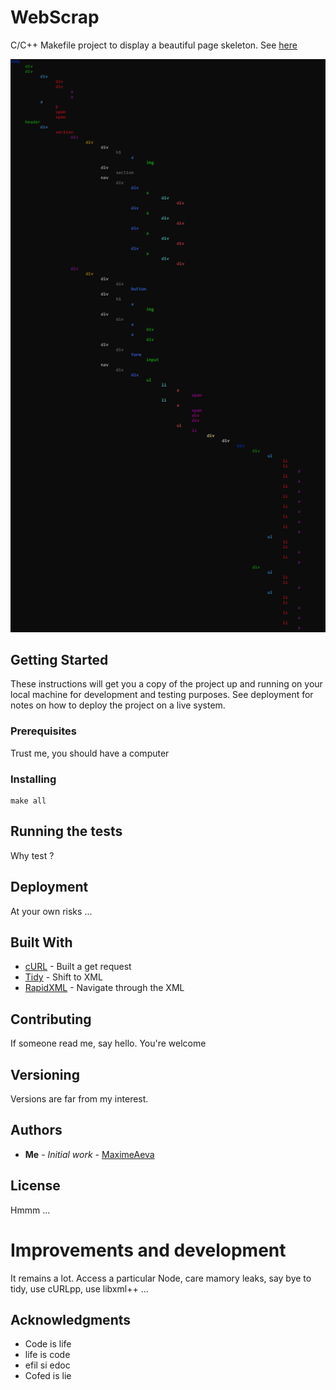# WebScrap

C/C++ Makefile project to display a beautiful page skeleton. See [here](https://github.com/MaximeAeva/WebScrap/blob/master/res/Result.png)

![Hey!](https://github.com/MaximeAeva/WebScrap/blob/master/res/Hello.PNG)

## Getting Started

These instructions will get you a copy of the project up and running on your local machine for development and testing purposes. See deployment for notes on how to deploy the project on a live system.

### Prerequisites

Trust me, you should have a computer
 

### Installing

```console
make all
```

## Running the tests

Why test ?

## Deployment

At your own risks ... 

## Built With

* [cURL](https://curl.haxx.se/) - Built a get request
* [Tidy](http://www.html-tidy.org/) - Shift to XML
* [RapidXML](http://rapidxml.sourceforge.net/index.htm) - Navigate through the XML

## Contributing

If someone read me, say hello. You're welcome

## Versioning

Versions are far from my interest. 

## Authors

* **Me** - *Initial work* - [MaximeAeva](https://github.com/MaximeAeva)

## License

Hmmm ... 

# Improvements and development

It remains a lot. Access a particular Node, care mamory leaks, say bye to tidy, use cURLpp, use libxml++ ... 

## Acknowledgments

* Code is life
* life is code
* efil si edoc
* Cofed is lie 
